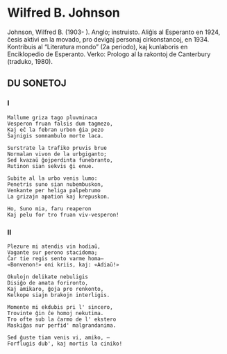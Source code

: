 # Wilfred B. Johnson

Johnson, Wilfred B. (1903- ). Anglo; instruisto. Aliĝis al Esperanto en 1924, ĉesis aktivi en la movado, pro devigaj personaj cirkonstancoj, en 1934. Kontribuis al “Literatura mondo” (2a periodo), kaj kunlaboris en Enciklopedio de Esperanto. Verko: Prologo al la rakontoj de Canterbury (traduko, 1980).

## DU SONETOJ

### I

    Mallume griza tago pluvminaca
    Vesperon fruan falsis dum tagmezo,
    Kaj eĉ la febran urbon ĝia pezo
    Ŝajnigis somnambulo morte laca.

    Surstrate la trafiko pruvis brue
    Normalan vivon de la urbgiganto;
    Sed kvazaŭ ĝojperdinta funebranto,
    Rutinon sian sekvis ĝi enue.

    Subite al la urbo venis lumo:
    Penetris suno sian nubembuskon,
    Venkante per heliga palpebrumo
    La grizajn apation kaj krepuskon.

    Ho, Suno mia, faru reaperon
    Kaj pelu for tro fruan viv-vesperon!

### II

    Plezure mi atendis vin hodiaŭ,
    Vagante sur perono stacidoma;
    Ĉar tie regis sento varme homa—
    «Bonvenon!» oni kriis, kaj: «Adiaŭ!»

    Okulojn delikate nebuligis
    Disiĝo de amata forironto,
    Kaj amikaro, ĝoja pro renkonto,
    Kelkope siajn brakojn interligis.

    Momente mi ekdubis pri l' sincero,
    Trovinte ĝin ĉe homoj nekutima.
    Tro ofte sub la ĉarmo de l' ekstero
    Maskiĝas nur perfid' malgrandanima.

    Sed ĝuste tiam venis vi, amiko, —
    Forflugis dub', kaj mortis la ciniko!
